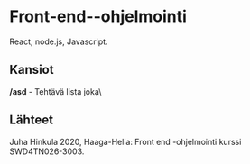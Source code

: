 # Front-end--ohjelmointi
React, node.js, Javascript.


## Kansiot
**/asd** - Tehtävä lista joka\


## Lähteet
Juha Hinkula 2020, Haaga-Helia: Front end -ohjelmointi kurssi SWD4TN026-3003.
